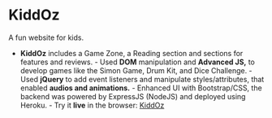 # KiddOz
A fun website for kids.
- **KiddOz** includes a Game Zone, a Reading section and sections for features and reviews. - Used **DOM** manipulation and **Advanced JS,** to develop games like the Simon Game, Drum Kit, and Dice Challenge. - Used **jQuery** to add event listeners and manipulate styles/attributes, that enabled **audios and animations.** - Enhanced UI with Bootstrap/CSS, the backend was powered by ExpressJS (NodeJS) and deployed using Heroku. - Try it **live** in the browser: [KiddOz](https://secure-headland-62722.herokuapp.com/)
